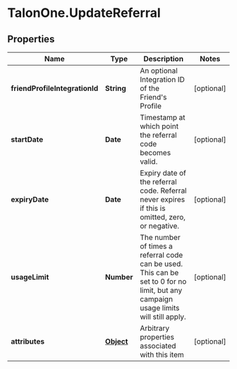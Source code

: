 # TalonOne.UpdateReferral

## Properties

Name | Type | Description | Notes
------------ | ------------- | ------------- | -------------
**friendProfileIntegrationId** | **String** | An optional Integration ID of the Friend&#39;s Profile | [optional] 
**startDate** | **Date** | Timestamp at which point the referral code becomes valid. | [optional] 
**expiryDate** | **Date** | Expiry date of the referral code. Referral never expires if this is omitted, zero, or negative. | [optional] 
**usageLimit** | **Number** | The number of times a referral code can be used. This can be set to 0 for no limit, but any campaign usage limits will still apply.  | [optional] 
**attributes** | [**Object**](.md) | Arbitrary properties associated with this item | [optional] 


